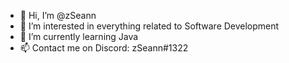 - 👋 Hi, I’m @zSeann
- 👀 I’m interested in everything related to Software Development
- 🌱 I’m currently learning Java
- 📫 Contact me on Discord: zSeann#1322

